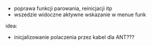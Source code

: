 - poprawa funkcji parowania, reinicjacji itp
- wszedzie widoczne aktywne wskazanie w menue funk


idea:
- inicjalizowanie polaczenia przez kabel dla ANT???